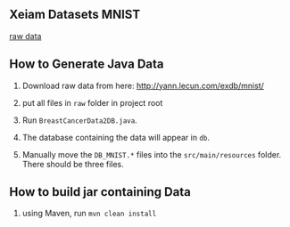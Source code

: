 ## Xeiam Datasets MNIST

[raw data](http://yann.lecun.com/exdb/mnist/) 

## How to Generate Java Data

1. Download raw data from here: http://yann.lecun.com/exdb/mnist/

1. put all files in `raw` folder in project root

1. Run `BreastCancerData2DB.java`. 

1. The database containing the data will appear in `db`.

1. Manually move the `DB_MNIST.*` files into the `src/main/resources` folder. There should be three files. 

## How to build jar containing Data

1. using Maven, run `mvn clean install`
